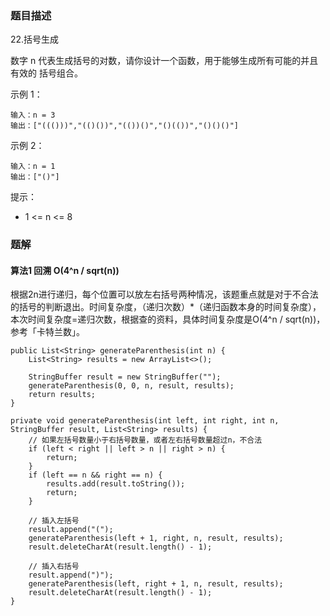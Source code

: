 ### 题目描述
22.括号生成

数字 n 代表生成括号的对数，请你设计一个函数，用于能够生成所有可能的并且 有效的 括号组合。

示例 1：
```
输入：n = 3
输出：["((()))","(()())","(())()","()(())","()()()"]
```

示例 2：
```
输入：n = 1
输出：["()"]
```

提示：

* 1 <= n <= 8

### 题解

#### 算法1 回溯 O(4^n / sqrt(n))

根据2n进行递归，每个位置可以放左右括号两种情况，该题重点就是对于不合法的括号的判断退出。时间复杂度，（递归次数）*（递归函数本身的时间复杂度），本次时间复杂度=递归次数，根据查的资料，具体时间复杂度是O(4^n / sqrt(n))，参考「卡特兰数」。

```$java
public List<String> generateParenthesis(int n) {
    List<String> results = new ArrayList<>();

    StringBuffer result = new StringBuffer("");
    generateParenthesis(0, 0, n, result, results);
    return results;
}

private void generateParenthesis(int left, int right, int n, StringBuffer result, List<String> results) {
    // 如果左括号数量小于右括号数量，或者左右括号数量超过n，不合法
    if (left < right || left > n || right > n) {
        return;
    }
    if (left == n && right == n) {
        results.add(result.toString());
        return;
    }

    // 插入左括号
    result.append("(");
    generateParenthesis(left + 1, right, n, result, results);
    result.deleteCharAt(result.length() - 1);

    // 插入右括号
    result.append(")");
    generateParenthesis(left, right + 1, n, result, results);
    result.deleteCharAt(result.length() - 1);
}
```
